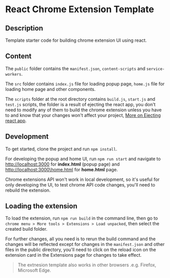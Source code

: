 # React Chrome Extension Template
## Description
Template starter code for building chrome extension UI using react. 
## Content
The `public` folder contains the `manifest.json`, `content-scripts` and `service-workers`.

The `src` folder contains `index.js` file for loading popup page, `home.js` file for loading home page and other components.

The `scripts` folder at the root directory contains `build.js`, `start.js` and `test.js` scripts, the folder is a result of ejecting the react app, you don't need to modify any of them to build the chrome extension unless you have to and know that your changes won't affect your project, [More on Ejecting react app](https://create-react-app.dev/docs/available-scripts/#npm-run-eject).
## Development 
To get started, clone the project and run `npm install`.

For developing the popup and home UI, run `npm run start` and navigate to [http://localhost:3000](http://localhost:3000) for **index.html** (popup page) and [http://localhost:3000\home.html](http://localhost:3000\home.html) for **home.html** page. 

Chrome extensions API won't work in local development, so it's useful for only developing the UI, to test chrome API code changes, you'll need to rebuild the extension.
## Loading the extension
To load the extension, run `npm run build` in the command line, then go to `chrome menu > More tools > Extensions > Load unpacked`, then select the created build folder.

For further changes, all you need is to rerun the build command and the changes will be reflected except for changes in the `manifest.json` and other files in the public directory, you'll need to click on the reload icon on the extension card in the Extensions page for changes to take effect.

> The extnesion template also works in other browsers .e.g. Firefox, Microsoft Edge.

